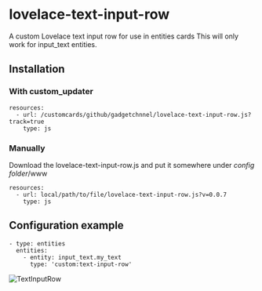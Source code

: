 # lovelace-text-input-row
A custom Lovelace text input row for use in entities cards
This will only work for input_text entities.

## Installation

### With custom_updater

    resources:
      - url: /customcards/github/gadgetchnnel/lovelace-text-input-row.js?track=true
        type: js

### Manually

Download the lovelace-text-input-row.js and put it somewhere under *config folder*/www

    resources:
      - url: local/path/to/file/lovelace-text-input-row.js?v=0.0.7
        type: js

## Configuration example

    - type: entities
      entities:
        - entity: input_text.my_text
          type: 'custom:text-input-row'


![TextInputRow](https://user-images.githubusercontent.com/2099542/56373939-f9f75e00-61f9-11e9-891e-de790aa5ec62.png)

